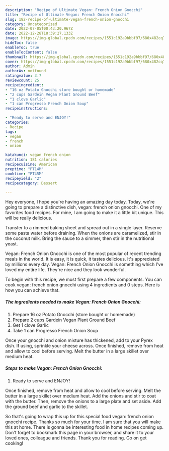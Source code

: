 ```yaml
---
description: "Recipe of Ultimate Vegan: French Onion Gnocchi"
title: "Recipe of Ultimate Vegan: French Onion Gnocchi"
slug: 182-recipe-of-ultimate-vegan-french-onion-gnocchi
category: Uncategorized
date: 2022-07-05T00:43:20.967Z
date: 2022-12-28T18:39:27.133Z
image: https://img-global.cpcdn.com/recipes/1551c192a9bbbf97/680x482cq70/vegan-french-onion-gnocchi-recipe-main-photo.jpg
hideToc: false
enableToc: true
enableTocContent: false
thumbnail: https://img-global.cpcdn.com/recipes/1551c192a9bbbf97/680x482cq70/vegan-french-onion-gnocchi-recipe-main-photo.jpg
cover: https://img-global.cpcdn.com/recipes/1551c192a9bbbf97/680x482cq70/vegan-french-onion-gnocchi-recipe-main-photo.jpg
author: Admin
authorAv: notfound
ratingvalue: 3.7
reviewcount: 25
recipeingredient:
- "16 oz Potato Gnocchi store bought or homemade"
- "2 cups Gardein Vegan Plant Ground Beef"
- "1 clove Garlic"
- "1 can Progresso French Onion Soup"
recipeinstructions:

- "Ready to serve and ENJOY!"
categories:
- Recipe
tags:
- vegan
- french
- onion

katakunci: vegan french onion 
nutrition: 181 calories
recipecuisine: American
preptime: "PT14M"
cooktime: "PT45M"
recipeyield: "2"
recipecategory: Dessert

---
```



Hey everyone, I hope you're having an amazing day today. Today, we're going to prepare a distinctive dish, vegan: french onion gnocchi. One of my favorites food recipes. For mine, I am going to make it a little bit unique. This will be really delicious.

Transfer to a rimmed baking sheet and spread out in a single layer. Reserve some pasta water before draining. When the onions are caramelized, stir in the coconut milk. Bring the sauce to a simmer, then stir in the nutritional yeast.

Vegan: French Onion Gnocchi is one of the most popular of recent trending meals in the world. It is easy, it is quick, it tastes delicious. It's appreciated by millions every day. Vegan: French Onion Gnocchi is something which I've loved my entire life. They're nice and they look wonderful.


To begin with this recipe, we must first prepare a few components. You can cook vegan: french onion gnocchi using 4 ingredients and 0 steps. Here is how you can achieve that.

<!--inarticleads1-->

##### The ingredients needed to make Vegan: French Onion Gnocchi:

1. Prepare 16 oz Potato Gnocchi (store bought or homemade)
1. Prepare 2 cups Gardein Vegan Plant Ground Beef
1. Get 1 clove Garlic
1. Take 1 can Progresso French Onion Soup


Once your gnocchi and onion mixture has thickened, add to your Pyrex dish. If using, sprinkle your cheese across. Once finished, remove from heat and allow to cool before serving. Melt the butter in a large skillet over medium heat. 

<!--inarticleads2-->

##### Steps to make Vegan: French Onion Gnocchi:


1. Ready to serve and ENJOY!

Once finished, remove from heat and allow to cool before serving. Melt the butter in a large skillet over medium heat. Add the onions and stir to coat with the butter. Then, remove the onions to a large plate and set aside. Add the ground beef and garlic to the skillet. 

So that's going to wrap this up for this special food vegan: french onion gnocchi recipe. Thanks so much for your time. I am sure that you will make this at home. There is gonna be interesting food in home recipes coming up. Don't forget to bookmark this page in your browser, and share it to your loved ones, colleague and friends. Thank you for reading. Go on get cooking!

